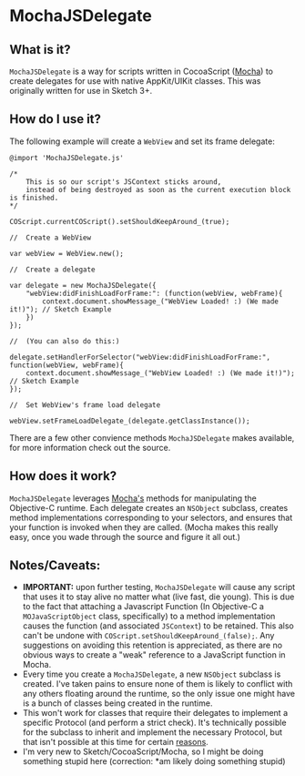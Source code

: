 MochaJSDelegate
===============

What is it?
-----------

`MochaJSDelegate` is a way for scripts written in CocoaScript ([Mocha](https://github.com/logancollins/Mocha)) to create delegates for use with native AppKit/UIKit classes. This was originally written for use in Sketch 3+.

How do I use it?
----------------

The following example will create a `WebView` and set its frame delegate:

    @import 'MochaJSDelegate.js'
    
    /*
    	This is so our script's JSContext sticks around,
    	instead of being destroyed as soon as the current execution block is finished.
    */
    
    COScript.currentCOScript().setShouldKeepAround_(true);
    
    //	Create a WebView
    
    var webView = WebView.new();
    
    //	Create a delegate
    
    var delegate = new MochaJSDelegate({
    	"webView:didFinishLoadForFrame:": (function(webView, webFrame){
    		context.document.showMessage_("WebView Loaded! :) (We made it!)"); // Sketch Example
    	})
    });
    
    //	(You can also do this:)
    
    delegate.setHandlerForSelector("webView:didFinishLoadForFrame:", function(webView, webFrame){
    	context.document.showMessage_("WebView Loaded! :) (We made it!)"); // Sketch Example
    });
    
    //	Set WebView's frame load delegate
    
    webView.setFrameLoadDelegate_(delegate.getClassInstance());

There are a few other convience methods `MochaJSDelegate` makes available, for more information check out the source.

How does it work?
----------------

`MochaJSDelegate` leverages [Mocha's](https://github.com/logancollins/Mocha) methods for manipulating the Objective-C runtime. Each delegate creates an `NSObject` subclass, creates method implementations corresponding to your selectors, and ensures that your function is invoked when they are called. (Mocha makes this really easy, once you wade through the source and figure it all out.)

Notes/Caveats:
----------

 - **IMPORTANT:** upon further testing, `MochaJSDelegate` will cause any script that uses it to stay alive no matter what (live fast, die young). This is due to the fact that attaching a Javascript Function (In Objective-C a `MOJavaScriptObject` class, specifically) to a method implementation causes the function (and associated `JSContext`) to be retained. This also can't be undone with `COScript.setShouldKeepAround_(false);`. Any suggestions on avoiding this retention is appreciated, as there are no obvious ways to create a "weak" reference to a JavaScript function in Mocha.
 - Every time you create a `MochaJSDelegate`,  a new `NSObject` subclass is created. I've taken pains to ensure none of them is likely to conflict with any others floating around the runtime, so the only issue one might have is a bunch of classes being created in the runtime.
 - This won't work for classes that require their delegates to implement a specific Protocol (and perform a strict check). It's technically possible for the subclass to inherit and implement the necessary Protocol, but that isn't possible at this time for certain [reasons](https://github.com/logancollins/Mocha/issues/25).
 - I'm very new to Sketch/CocoaScript/Mocha, so I might be doing something stupid here (correction: *am likely doing something stupid)